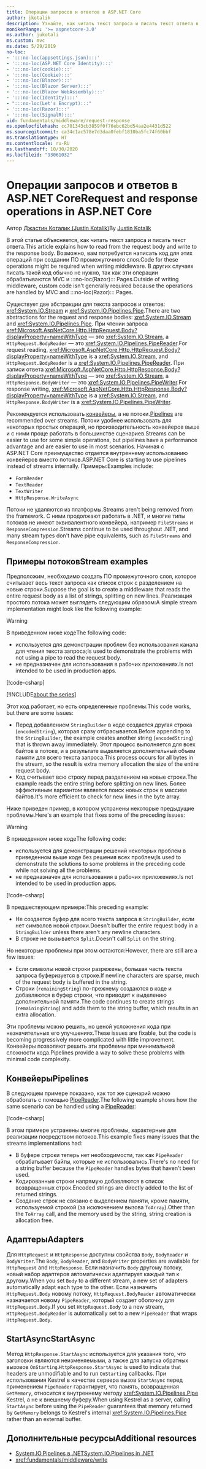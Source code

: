 ```yaml
---
title: Операции запросов и ответов в ASP.NET Core
author: jkotalik
description: Узнайте, как читать текст запроса и писать текст ответа в ASP.NET Core.
monikerRange: '>= aspnetcore-3.0'
ms.author: jukotali
ms.custom: mvc
ms.date: 5/29/2019
no-loc:
- ':::no-loc(appsettings.json):::'
- ':::no-loc(ASP.NET Core Identity):::'
- ':::no-loc(cookie):::'
- ':::no-loc(Cookie):::'
- ':::no-loc(Blazor):::'
- ':::no-loc(Blazor Server):::'
- ':::no-loc(Blazor WebAssembly):::'
- ':::no-loc(Identity):::'
- ":::no-loc(Let's Encrypt):::"
- ':::no-loc(Razor):::'
- ':::no-loc(SignalR):::'
uid: fundamentals/middleware/request-response
ms.openlocfilehash: cc701343cb3859f0f76ebc62bd54aa2e4431d522
ms.sourcegitcommit: ca34c1ac578e7d3daa0febf1810ba5fc74f60bbf
ms.translationtype: HT
ms.contentlocale: ru-RU
ms.lasthandoff: 10/30/2020
ms.locfileid: "93061032"
---
```

# <a name="request-and-response-operations-in-aspnet-core"></a><span data-ttu-id="b7691-103">Операции запросов и ответов в ASP.NET Core</span><span class="sxs-lookup"><span data-stu-id="b7691-103">Request and response operations in ASP.NET Core</span></span>

<span data-ttu-id="b7691-104">Автор [Джастин Коталик (Justin Kotalik)](https://github.com/jkotalik)</span><span class="sxs-lookup"><span data-stu-id="b7691-104">By [Justin Kotalik](https://github.com/jkotalik)</span></span>

<span data-ttu-id="b7691-105">В этой статье объясняется, как читать текст запроса и писать текст ответа.</span><span class="sxs-lookup"><span data-stu-id="b7691-105">This article explains how to read from the request body and write to the response body.</span></span> <span data-ttu-id="b7691-106">Возможно, вам потребуется написать код для этих операций при создании ПО промежуточного слоя.</span><span class="sxs-lookup"><span data-stu-id="b7691-106">Code for these operations might be required when writing middleware.</span></span> <span data-ttu-id="b7691-107">В других случаях писать такой код обычно не нужно, так как эти операции обрабатываются MVC и :::no-loc(Razor)::: Pages.</span><span class="sxs-lookup"><span data-stu-id="b7691-107">Outside of writing middleware, custom code isn't generally required because the operations are handled by MVC and :::no-loc(Razor)::: Pages.</span></span>

<span data-ttu-id="b7691-108">Существует две абстракции для текста запросов и ответов: <xref:System.IO.Stream> и <xref:System.IO.Pipelines.Pipe>.</span><span class="sxs-lookup"><span data-stu-id="b7691-108">There are two abstractions for the request and response bodies: <xref:System.IO.Stream> and <xref:System.IO.Pipelines.Pipe>.</span></span> <span data-ttu-id="b7691-109">При чтении запроса <xref:Microsoft.AspNetCore.Http.HttpRequest.Body?displayProperty=nameWithType> — это <xref:System.IO.Stream>, а `HttpRequest.BodyReader` — это <xref:System.IO.Pipelines.PipeReader>.</span><span class="sxs-lookup"><span data-stu-id="b7691-109">For request reading, <xref:Microsoft.AspNetCore.Http.HttpRequest.Body?displayProperty=nameWithType> is a <xref:System.IO.Stream>, and `HttpRequest.BodyReader` is a <xref:System.IO.Pipelines.PipeReader>.</span></span> <span data-ttu-id="b7691-110">При записи ответа <xref:Microsoft.AspNetCore.Http.HttpResponse.Body?displayProperty=nameWithType> — это <xref:System.IO.Stream>, а `HttpResponse.BodyWriter` — это <xref:System.IO.Pipelines.PipeWriter>.</span><span class="sxs-lookup"><span data-stu-id="b7691-110">For response writing, <xref:Microsoft.AspNetCore.Http.HttpResponse.Body?displayProperty=nameWithType> is a <xref:System.IO.Stream>, and `HttpResponse.BodyWriter` is a <xref:System.IO.Pipelines.PipeWriter>.</span></span>

<span data-ttu-id="b7691-111">Рекомендуется использовать [конвейеры](/dotnet/standard/io/pipelines), а не потоки.</span><span class="sxs-lookup"><span data-stu-id="b7691-111">[Pipelines](/dotnet/standard/io/pipelines) are recommended over streams.</span></span> <span data-ttu-id="b7691-112">Потоки удобнее использовать для некоторых простых операций, но производительность конвейеров выше и с ними проще работать в большинстве сценариев.</span><span class="sxs-lookup"><span data-stu-id="b7691-112">Streams can be easier to use for some simple operations, but pipelines have a performance advantage and are easier to use in most scenarios.</span></span> <span data-ttu-id="b7691-113">Начиная с ASP.NET Core преимущество отдается внутреннему использованию конвейеров вместо потоков.</span><span class="sxs-lookup"><span data-stu-id="b7691-113">ASP.NET Core is starting to use pipelines instead of streams internally.</span></span> <span data-ttu-id="b7691-114">Примеры:</span><span class="sxs-lookup"><span data-stu-id="b7691-114">Examples include:</span></span>

* `FormReader`
* `TextReader`
* `TextWriter`
* `HttpResponse.WriteAsync`

<span data-ttu-id="b7691-115">Потоки не удаляются из платформы.</span><span class="sxs-lookup"><span data-stu-id="b7691-115">Streams aren't being removed from the framework.</span></span> <span data-ttu-id="b7691-116">С ними продолжают работать в .NET, и многие типы потоков не имеют эквивалентного конвейера, например `FileStreams` и `ResponseCompression`.</span><span class="sxs-lookup"><span data-stu-id="b7691-116">Streams continue to be used throughout .NET, and many stream types don't have pipe equivalents, such as `FileStreams` and `ResponseCompression`.</span></span>

## <a name="stream-examples"></a><span data-ttu-id="b7691-117">Примеры потоков</span><span class="sxs-lookup"><span data-stu-id="b7691-117">Stream examples</span></span>

<span data-ttu-id="b7691-118">Предположим, необходимо создать ПО промежуточного слоя, которое считывает весь текст запроса как список строк с разделением на новые строки.</span><span class="sxs-lookup"><span data-stu-id="b7691-118">Suppose the goal is to create a middleware that reads the entire request body as a list of strings, splitting on new lines.</span></span> <span data-ttu-id="b7691-119">Реализация простого потока может выглядеть следующим образом:</span><span class="sxs-lookup"><span data-stu-id="b7691-119">A simple stream implementation might look like the following example:</span></span>

> [!WARNING]
> <span data-ttu-id="b7691-120">В приведенном ниже коде</span><span class="sxs-lookup"><span data-stu-id="b7691-120">The following code:</span></span>
> * <span data-ttu-id="b7691-121">используется для демонстрации проблем без использования канала для чтения текста запроса;</span><span class="sxs-lookup"><span data-stu-id="b7691-121">Is used to demonstrate the problems with not using a pipe to read the request body.</span></span>
> * <span data-ttu-id="b7691-122">не предназначен для использования в рабочих приложениях.</span><span class="sxs-lookup"><span data-stu-id="b7691-122">Is not intended to be used in production apps.</span></span>

[!code-csharp[](request-response/samples/3.x/RequestResponseSample/Startup.cs?name=GetListOfStringsFromStream)]

[!INCLUDE[about the series](~/includes/code-comments-loc.md)]

<span data-ttu-id="b7691-123">Этот код работает, но есть определенные проблемы:</span><span class="sxs-lookup"><span data-stu-id="b7691-123">This code works, but there are some issues:</span></span>

* <span data-ttu-id="b7691-124">Перед добавлением `StringBuilder` в коде создается другая строка (`encodedString`), которая сразу отбрасывается.</span><span class="sxs-lookup"><span data-stu-id="b7691-124">Before appending to the `StringBuilder`, the example creates another string (`encodedString`) that is thrown away immediately.</span></span> <span data-ttu-id="b7691-125">Этот процесс выполняется для всех байтов в потоке, и в результате выделяется дополнительный объем памяти для всего текста запроса.</span><span class="sxs-lookup"><span data-stu-id="b7691-125">This process occurs for all bytes in the stream, so the result is extra memory allocation the size of the entire request body.</span></span>
* <span data-ttu-id="b7691-126">Код считывает всю строку перед разделением на новые строки.</span><span class="sxs-lookup"><span data-stu-id="b7691-126">The example reads the entire string before splitting on new lines.</span></span> <span data-ttu-id="b7691-127">Более эффективным вариантом является поиск новых строк в массиве байтов.</span><span class="sxs-lookup"><span data-stu-id="b7691-127">It's more efficient to check for new lines in the byte array.</span></span>

<span data-ttu-id="b7691-128">Ниже приведен пример, в котором устранены некоторые предыдущие проблемы.</span><span class="sxs-lookup"><span data-stu-id="b7691-128">Here's an example that fixes some of the preceding issues:</span></span>

> [!WARNING]
> <span data-ttu-id="b7691-129">В приведенном ниже коде</span><span class="sxs-lookup"><span data-stu-id="b7691-129">The following code:</span></span>
> * <span data-ttu-id="b7691-130">используется для демонстрации решений некоторых проблем в приведенном выше коде без решения всех проблем;</span><span class="sxs-lookup"><span data-stu-id="b7691-130">Is used to demonstrate the solutions to some problems in the preceding code while not solving all the problems.</span></span>
> * <span data-ttu-id="b7691-131">не предназначен для использования в рабочих приложениях.</span><span class="sxs-lookup"><span data-stu-id="b7691-131">Is not intended to be used in production apps.</span></span>

[!code-csharp[](request-response/samples/3.x/RequestResponseSample/Startup.cs?name=GetListOfStringsFromStreamMoreEfficient)]

<span data-ttu-id="b7691-132">В предшествующем примере:</span><span class="sxs-lookup"><span data-stu-id="b7691-132">This preceding example:</span></span>

* <span data-ttu-id="b7691-133">Не создается буфер для всего текста запроса в `StringBuilder`, если нет символов новой строки.</span><span class="sxs-lookup"><span data-stu-id="b7691-133">Doesn't buffer the entire request body in a `StringBuilder` unless there aren't any newline characters.</span></span>
* <span data-ttu-id="b7691-134">В строке не вызывается `Split`.</span><span class="sxs-lookup"><span data-stu-id="b7691-134">Doesn't call `Split` on the string.</span></span>

<span data-ttu-id="b7691-135">Но некоторые проблемы при этом остаются:</span><span class="sxs-lookup"><span data-stu-id="b7691-135">However, there are still are a few issues:</span></span>

* <span data-ttu-id="b7691-136">Если символы новой строки разрежены, большая часть текста запроса буферизуется в строке.</span><span class="sxs-lookup"><span data-stu-id="b7691-136">If newline characters are sparse, much of the request body is buffered in the string.</span></span>
* <span data-ttu-id="b7691-137">Строки (`remainingString`) по-прежнему создаются в коде и добавляются в буфер строки, что приводит к выделению дополнительной памяти.</span><span class="sxs-lookup"><span data-stu-id="b7691-137">The code continues to create strings (`remainingString`) and adds them to the string buffer, which results in an extra allocation.</span></span>

<span data-ttu-id="b7691-138">Эти проблемы можно решить, но ценой усложнения кода при незначительных его улучшениях.</span><span class="sxs-lookup"><span data-stu-id="b7691-138">These issues are fixable, but the code is becoming progressively more complicated with little improvement.</span></span> <span data-ttu-id="b7691-139">Конвейеры позволяют решить эти проблемы при минимальной сложности кода.</span><span class="sxs-lookup"><span data-stu-id="b7691-139">Pipelines provide a way to solve these problems with minimal code complexity.</span></span>

## <a name="pipelines"></a><span data-ttu-id="b7691-140">Конвейеры</span><span class="sxs-lookup"><span data-stu-id="b7691-140">Pipelines</span></span>

<span data-ttu-id="b7691-141">В следующем примере показано, как тот же сценарий можно обработать с помощью [PipeReader](/dotnet/standard/io/pipelines#pipe).</span><span class="sxs-lookup"><span data-stu-id="b7691-141">The following example shows how the same scenario can be handled using a [PipeReader](/dotnet/standard/io/pipelines#pipe):</span></span>

[!code-csharp[](request-response/samples/3.x/RequestResponseSample/Startup.cs?name=GetListOfStringFromPipe)]

<span data-ttu-id="b7691-142">В этом примере устранены многие проблемы, характерные для реализации посредством потоков.</span><span class="sxs-lookup"><span data-stu-id="b7691-142">This example fixes many issues that the streams implementations had:</span></span>

* <span data-ttu-id="b7691-143">В буфере строки теперь нет необходимости, так как `PipeReader` обрабатывает байты, которые не использовались.</span><span class="sxs-lookup"><span data-stu-id="b7691-143">There's no need for a string buffer because the `PipeReader` handles bytes that haven't been used.</span></span>
* <span data-ttu-id="b7691-144">Кодированные строки напрямую добавляются в список возвращенных строк.</span><span class="sxs-lookup"><span data-stu-id="b7691-144">Encoded strings are directly added to the list of returned strings.</span></span>
* <span data-ttu-id="b7691-145">Создание строк не связано с выделением памяти, кроме памяти, используемой строкой (за исключением вызова `ToArray`).</span><span class="sxs-lookup"><span data-stu-id="b7691-145">Other than the `ToArray` call, and the memory used by the string, string creation is allocation free.</span></span>

## <a name="adapters"></a><span data-ttu-id="b7691-146">Адаптеры</span><span class="sxs-lookup"><span data-stu-id="b7691-146">Adapters</span></span>

<span data-ttu-id="b7691-147">Для `HttpRequest` и `HttpResponse` доступны свойства `Body`, `BodyReader` и `BodyWriter`.</span><span class="sxs-lookup"><span data-stu-id="b7691-147">The `Body`, `BodyReader`, and `BodyWriter` properties are available for `HttpRequest` and `HttpResponse`.</span></span> <span data-ttu-id="b7691-148">Если назначить `Body` другому потоку, новый набор адаптеров автоматически адаптирует каждый тип к другому.</span><span class="sxs-lookup"><span data-stu-id="b7691-148">When you set `Body` to a different stream, a new set of adapters automatically adapt each type to the other.</span></span> <span data-ttu-id="b7691-149">Если назначить `HttpRequest.Body` новому потоку, `HttpRequest.BodyReader` автоматически назначается новому `PipeReader`, который создает оболочку для `HttpRequest.Body`.</span><span class="sxs-lookup"><span data-stu-id="b7691-149">If you set `HttpRequest.Body` to a new stream, `HttpRequest.BodyReader` is automatically set to a new `PipeReader` that wraps `HttpRequest.Body`.</span></span>

## <a name="startasync"></a><span data-ttu-id="b7691-150">StartAsync</span><span class="sxs-lookup"><span data-stu-id="b7691-150">StartAsync</span></span>

<span data-ttu-id="b7691-151">Метод `HttpResponse.StartAsync` используется для указания того, что заголовки являются неизменяемыми, а также для запуска обратных вызовов `OnStarting`.</span><span class="sxs-lookup"><span data-stu-id="b7691-151">`HttpResponse.StartAsync` is used to indicate that headers are unmodifiable and to run `OnStarting` callbacks.</span></span> <span data-ttu-id="b7691-152">При использования Kestrel в качестве сервера вызов `StartAsync` перед применением `PipeReader` гарантирует, что память, возвращенная `GetMemory`, относится к внутреннему методу <xref:System.IO.Pipelines.Pipe> Kestrel, а не к внешнему буферу.</span><span class="sxs-lookup"><span data-stu-id="b7691-152">When using Kestrel as a server, calling `StartAsync` before using the `PipeReader` guarantees that memory returned by `GetMemory` belongs to Kestrel's internal <xref:System.IO.Pipelines.Pipe> rather than an external buffer.</span></span>

## <a name="additional-resources"></a><span data-ttu-id="b7691-153">Дополнительные ресурсы</span><span class="sxs-lookup"><span data-stu-id="b7691-153">Additional resources</span></span>

* [<span data-ttu-id="b7691-154">System.IO.Pipelines в .NET</span><span class="sxs-lookup"><span data-stu-id="b7691-154">System.IO.Pipelines in .NET</span></span>](/dotnet/standard/io/pipelines)
* <xref:fundamentals/middleware/write>

<!-- Test with Postman or other tool. See image in static directory. -->

